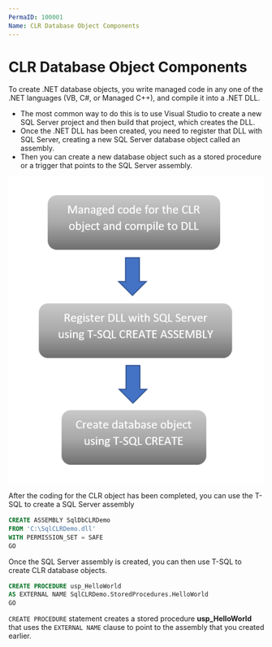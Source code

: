 ```yaml
---
PermaID: 100001
Name: CLR Database Object Components
---
```


# CLR Database Object Components

To create .NET database objects, you write managed code in any one of the .NET languages (VB, C#, or Managed C++), and compile it into a .NET DLL. 

 - The most common way to do this is to use Visual Studio to create a new SQL Server project and then build that project, which creates the DLL. 
 - Once the .NET DLL has been created, you need to register that DLL with SQL Server, creating a new SQL Server database object called an assembly.  
 - Then you can create a new database object such as a stored procedure or a trigger that points to the SQL Server assembly.

<img src="https://raw.githubusercontent.com/zzzprojects/sqlclr-tutorial/master/docs/images/clr-database-object-components.png" alt="CLR database object components">

After the coding for the CLR object has been completed, you can use the T-SQL to create a SQL Server assembly

```sql
CREATE ASSEMBLY SqlDbCLRDemo 
FROM 'C:\SqlCLRDemo.dll' 
WITH PERMISSION_SET = SAFE
GO
```

Once the SQL Server assembly is created, you can then use T-SQL to create CLR database objects.

```sql
CREATE PROCEDURE usp_HelloWorld
AS EXTERNAL NAME SqlCLRDemo.StoredProcedures.HelloWorld
GO
```

`CREATE PROCEDURE` statement creates a stored procedure **usp_HelloWorld** that uses the `EXTERNAL NAME` clause to point to the assembly that you created earlier.
